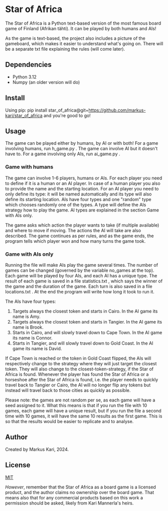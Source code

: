 # Star of Africa
The Star of Africa is a Python text-based version of the most famous board game of Finland (Afrikan tähti). It can be played by both humans and AIs!

As the game is text-based, the project also includes a picture of the gameboard, which makes it easier to understand what's going on. There will be a separate txt file explaining the rules (will come later).

## Dependencies
- Python 3.12
- Numpy (an older version will do)

## Install
Using pip:
    pip install star_of_africa@git+https://github.com/markus-kari/star_of_africa
and you're good to go!

## Usage
The game can be played either by humans, by AI or with both! For a game involving humans, run h_game.py . The game can involve AI but it doesn't have to. For a game involving only AIs, run ai_game.py .

### Game with humans
The game can involve 1-6 players, humans or AIs. For each player you need to define if it is a human or an AI player. In case of a human player you also to provide the name and the starting location. For an AI player you need to only define its type: it will be named automatically and its type will also define its starting location. AIs have four types and one "random" type which chooses randomly one of the types. A type will define the AIs strategy how to play the game. AI types are explained in the section Game with AIs only. 

The game asks which action the player wants to take (if multiple available) and where to move if moving. The actions the AI will take are also described. The game continues as per rules, and as the game ends, the program tells which player won and how many turns the game took.

### Game with AIs only
Running the file will make AIs play the game several times. The number of games can be changed (governed by the variable no_games at the top). Each game will be played by four AIs, and each AI has a unique type. The result of each game is saved in a file statistics.txt , which says the winner of the game and the duration of the game. Each turn is also saved in a file locations.txt . At the end the program will write how long it took to run it.

The AIs have four types:
1) Targets always the closest token and starts in Cairo. In the AI game its name is Amy.
2) Targets always the closest token and starts in Tangier. In the AI game its name is Brook.
3) Starts in Cairo, and will slowly travel down to Cape Town. In the AI game its name is Connor.
4) Starts in Tangier, and will slowly travel down to Gold Coast. In the AI game its name is David.

If Cape Town is reached or the token in Gold Coast flipped, the AIs will respectively change to the strategy where they will just target the closest token. They will also change to the closest-token-strategy, if the Star of Africa is found. Whenever the player has found the Star of Africa or a horseshoe after the Star of Africa is found, i.e. the player needs to quickly travel back to Tangier or Cairo, the AI will no longer flip any tokens but instead will travel back to those cities as quickly as possible.

Please note: the games are not random per se, as each game will have a seed assigned to it. What this means is that if you run the file with 10 games, each game will have a unique result, but if you run the file a second time with 10 games, it will have the same 10 results as the first game. This is so that the results would be easier to replicate and to analyse.

## Author
Created by Markus Kari, 2024.

## License
[MIT](https://choosealicense.com/licenses/mit/) 

_However_, remember that the Star of Africa as a board game is a licensed product, and the author claims no ownership over the board game. That means also that for any commercial products based on this work a permission should be asked, likely from Kari Mannerla's heirs. 